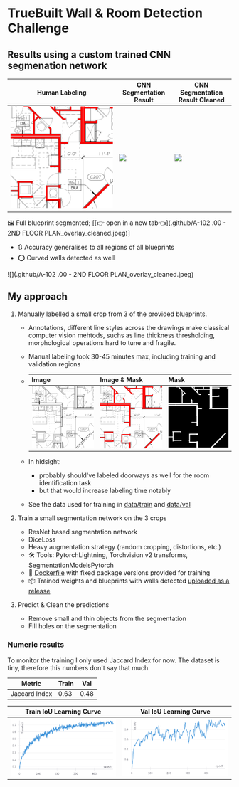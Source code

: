# TrueBuilt Wall & Room Detection Challenge

## Results using a custom trained CNN segmenation network

| Human Labeling                                               | CNN Segmentation Result                                      | CNN Segmentation Result Cleaned                              |
| ------------------------------------------------------------ | ------------------------------------------------------------ | ------------------------------------------------------------ |
| ![](data/val/wall_and_plan/A1.02A-SECOND-FLOOR-PLAN-PART-A-Rev.3.png) | ![](data/results/val_crops/A1.02A-SECOND-FLOOR-PLAN-PART-A-Rev.3_overlay_initial.png) | ![](data/results/val_crops/A1.02A-SECOND-FLOOR-PLAN-PART-A-Rev.3_overlay_cleaned.png) |

:framed_picture: Full blueprint segmented; [[:point_right: open in a new tab:point_left:](.github/A-102 .00 - 2ND FLOOR PLAN_overlay_cleaned.jpeg)]

- :arrows_clockwise: Accuracy generalises to all regions of all blueprints
- :o: Curved walls detected as well

![](.github/A-102 .00 - 2ND FLOOR PLAN_overlay_cleaned.jpeg)

## My approach

1. Manually labelled a small crop from 3 of the provided blueprints. 

   - Annotations, different line styles across the drawings make classical computer vision mehtods, suchs as line thickness thresholding, morphological operations hard to tune and fragile.

   - Manual labeling took 30-45 minutes max, including training and validation regions

   - | Image                                                        | Image & Mask                                                 | Mask                                                         |
     | ------------------------------------------------------------ | ------------------------------------------------------------ | ------------------------------------------------------------ |
     | ![](data/val/images/A1.02A-SECOND-FLOOR-PLAN-PART-A-Rev.3.png) | ![](data/val/wall_and_plan/A1.02A-SECOND-FLOOR-PLAN-PART-A-Rev.3.png) | ![](data/val/masks/A1.02A-SECOND-FLOOR-PLAN-PART-A-Rev.3.png) |

   - In hidsight: 

     - probably should've labeled doorways as well for the room identification task
     - but that would increase labeling time notably

   - See the data used for training in [data/train](data/train) and [data/val](data/val)

2. Train a small segmentation network on the 3 crops

   - ResNet based segmentation network
   - DiceLoss
   - Heavy augmentation strategy (random cropping, distortions, etc.)
   - :hammer_and_wrench: Tools: PytorchLightning, Torchvision v2 transforms, SegmentationModelsPytorch
   - :whale: [Dockerfile](./Dockerfile) with fixed package versions provided for training
   - :package: Trained weights and blueprints with walls detected [uploaded as a release]()

3. Predict & Clean the predictions

   - Remove small and thin objects from the segmentation
   - Fill holes on the segmentation

### Numeric results

To monitor the training I only used Jaccard Index for now. The dataset is tiny, therefore this numbers don't say that much. 

| Metric        | Train | Val  |
| ------------- | ----- | ---- |
| Jaccard Index | 0.63  | 0.48 |

| Train IoU Learning Curve                                     | Val IoU Learning Curve                                       |
| ------------------------------------------------------------ | ------------------------------------------------------------ |
| ![image-20250805185007646](.github/image-20250805185007646.png) | ![image-20250805184934949](.github/image-20250805184934949.png) |





## 